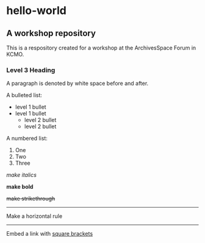 # hello-world

## A workshop repository

This is a respository created for a workshop at the ArchivesSpace Forum in KCMO.

### Level 3 Heading

A paragraph is denoted by white space before and after.

A bulleted list:
- level 1 bullet
- level 1 bullet
  - level 2 bullet
  - level 2 bullet

A numbered list:
1. One
2. Two
3. Three  

*make italics*

**make bold**

~~make strikethrough~~
  
***
 Make a horizontal rule
***

Embed a link with [square brackets](https://daringfireball.net/projects/markdown/syntax)
